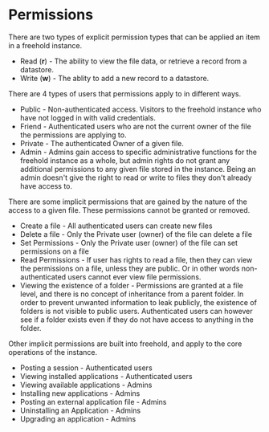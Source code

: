 Permissions
==========
There are two types of explicit permission types that can be applied an item in a freehold instance.

* Read (**r**) - The ability to view the file data, or retrieve a record from a datastore.
* Write (**w**) - The ablity to add a new record to a datastore.

There are 4 types of users that permissions apply to in different ways.

* Public - Non-authenticated access. Visitors to the freehold instance who have not logged in with valid credentials.
* Friend - Authenticated users who are not the current owner of the file the permissions are applying to.
* Private - The authenticated Owner of a given file. 
* Admin - Admins gain access to specific administrative functions for the freehold instance as a whole, but admin rights do not grant any additional permissions to any given file stored in the instance.  Being an admin doesn't give the right to read or write to files they don't already have access to.


There are some implicit permissions that are gained by the nature of the access to a given file.  These permissions cannot be granted or removed.

* Create a file - All authenticated users can create new files
* Delete a file - Only the Private user (owner) of the file can delete a file
* Set Permissions - Only the Private user (owner) of the file can set permissions on a file
* Read Permissions - If user has rights to read a file, then they can view the permissions on a file, unless they are public. Or in other words non-authenticated users cannot ever view file permissions.
* Viewing the existence of a folder - Permissions are granted at a file level, and there is no concept of inheritance from a parent folder.  In order to prevent unwanted information to leak publicly, the existence of folders is not visible to public users.  Authenticated users can however see if a folder exists even if they do not have access to anything in the folder.


Other implicit permissions are built into freehold, and apply to the core operations of the instance.

* Posting a session - Authenticated users
* Viewing installed applications - Authenticated users
* Viewing available applications - Admins
* Installing new applications - Admins
* Posting an external application file - Admins
* Uninstalling an Application - Admins
* Upgrading an application - Admins
